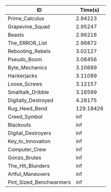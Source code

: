|ID|Time(s)|
|-|-|
|Prime_Calculus|2.94223|
|Grapevine_Squad|2.95247|
|Beasts|2.96216|
|The_ERROR_List|2.96872|
|Rebooting_Rebels|3.02127|
|Pseudo_Boom|3.08456|
|Byte_Mechanics|3.10689|
|Hackerjacks|3.11089|
|Loose_Screws|3.12157|
|Smalltalk_Dribble|3.16599|
|Digitally_Destroyed|4.28175|
|Rug_Heed_Bend|129.18426|
|Creed_Symbol|inf|
|Blackouts|inf|
|Digital_Destroyers|inf|
|Key_to_Innovation|inf|
|Computer_Crew|inf|
|Gonzo_Brutes|inf|
|The_Hit_Blunders|inf|
|Artful_Maneuvers|inf|
|Pint_Sized_Benchwarmers|inf|

